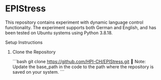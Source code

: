 # EPIStress

This repository contains experiment with dynamic language control functionality. The experiment supports both German and English, and has been tested on Ubuntu systems using Python 3.8.18.

Setup Instructions
1. Clone the Repository

   ´´´bash
git clone https://github.com/HPI-CH/EPIStress.git
📌 Note: Update the base_path in the code to the path where the repository is saved on your system.
´´´




